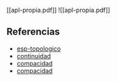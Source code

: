[[apl-propia.pdf]]
![[apl-propia.pdf]]

## Referencias
- [esp-topologico](./esp-topologico.md)
- [continuidad](./continuidad.md)
- [compacidad](./compacidad.md)
- [compacidad](./compacidad.md)

